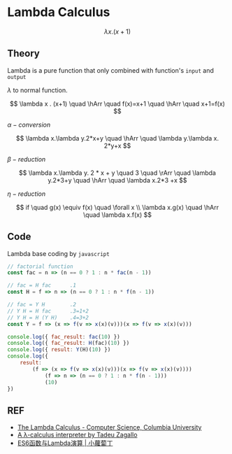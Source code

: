# Lambda Calculus

$$
\lambda x . (x+1)
$$

## Theory

Lambda is a pure function that only combined with function's `input` and `output`

$\lambda$ to normal function.

$$
\lambda x . (x+1) \quad \hArr \quad f(x)=x+1 \quad \hArr \quad x+1=f(x)
$$

$\alpha - conversion$

$$
\lambda x.\lambda y.2*x+y \quad \hArr \quad \lambda y.\lambda x. 2*y+x
$$
  
$\beta - reduction$

$$
\lambda x.\lambda y. 2 * x + y \quad 3 \quad \rArr \quad \lambda y.2*3+y \quad \hArr \quad \lambda x.2*3 +x
$$

$\eta - reduction$

$$
if \quad g(x) \equiv f(x) \quad \forall x \\
\lambda x.g(x) \quad \hArr \quad \lambda x.f(x)
$$

## Code

Lambda base coding by `javascript`

```javascript
// factorial function
const fac = n => (n == 0 ? 1 : n * fac(n - 1))

// fac = H fac      .1
const H = f => n => (n == 0 ? 1 : n * f(n - 1))

// fac = Y H        .2
// Y H = H fac      .3=1+2
// Y H = H (Y H)    .4=3+2
const Y = f => (x => f(v => x(x)(v)))(x => f(v => x(x)(v)))

console.log({ fac_result: fac(10) })
console.log({ fac_result: H(fac)(10) })
console.log({ result: Y(H)(10) })
console.log({
    result:
        (f => (x => f(v => x(x)(v)))(x => f(v => x(x)(v))))
            (f => n => (n == 0 ? 1 : n * f(n - 1)))
            (10)
})
```

## REF

- [The Lambda Calculus - Computer Science, Columbia University](http://www.cs.columbia.edu/~sedwards/classes/2016/4115-spring/lambda.pdf)
- [A λ-calculus interpreter by Tadeu Zagallo](https://tadeuzagallo.com/blog/writing-a-lambda-calculus-interpreter-in-javascript/)
- [ES6函数与Lambda演算 | 小蘿蔔丁](https://juejin.cn/post/6844903549273391117)